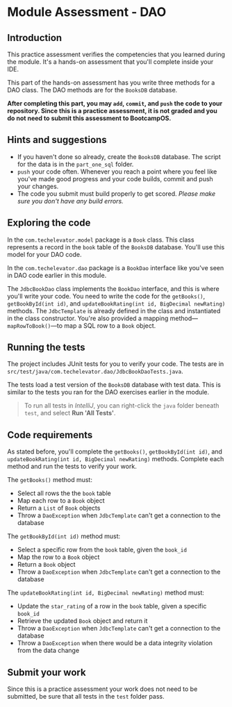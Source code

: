 # Module Assessment - DAO

## Introduction

This practice assessment verifies the competencies that you learned during the module. It's a hands-on assessment that you'll complete inside your IDE.

This part of the hands-on assessment has you write three methods for a DAO class. The DAO methods are for the `BooksDB` database.

**After completing this part, you may `add`, `commit`, and `push` the code to your repository. Since this is a practice assessment, it is not graded and you do not need to submit this assessment to BootcampOS.**

## Hints and suggestions

* If you haven't done so already, create the `BooksDB` database. The script for the data is in the `part_one_sql` folder.
* `push` your code often. Whenever you reach a point where you feel like you've made good progress and your code builds, commit and push your changes.
* The code you submit must build properly to get scored. _Please make sure you don't have any build errors._

## Exploring the code

In the `com.techelevator.model` package is a `Book` class. This class represents a record in the `book` table of the `BooksDB` database. You'll use this model for your DAO code.

In the `com.techelevator.dao` package is a `BookDao` interface like you've seen in DAO code earlier in this module.

The `JdbcBookDao` class implements the `BookDao` interface, and this is where you'll write your code. You need to write the code for the `getBooks()`, `getBookById(int id)`, and `updateBookRating(int id, BigDecimal newRating)` methods. The `JdbcTemplate` is already defined in the class and instantiated in the class constructor. You're also provided a mapping method—`mapRowToBook()`—to map a SQL row to a `Book` object.

## Running the tests

The project includes JUnit tests for you to verify your code. The tests are in `src/test/java/com.techelevator.dao/JdbcBookDaoTests.java`.

The tests load a test version of the `BooksDB` database with test data. This is similar to the tests you ran for the DAO exercises earlier in the module.

> To run all tests in _IntelliJ_, you can right-click the `java` folder beneath `test`, and select **Run 'All Tests'**.

## Code requirements

As stated before, you'll complete the `getBooks()`, `getBookById(int id)`, and `updateBookRating(int id, BigDecimal newRating)` methods. Complete each method and run the tests to verify your work.

The `getBooks()` method must:
* Select all rows the the `book` table
* Map each row to a `Book` object
* Return a `List` of `Book` objects
* Throw a `DaoException` when `JdbcTemplate` can't get a connection to the database

The `getBookById(int id)` method must:
* Select a specific row from the `book` table, given the `book_id`
* Map the row to a `Book` object
* Return a `Book` object
* Throw a `DaoException` when `JdbcTemplate` can't get a connection to the database

The `updateBookRating(int id, BigDecimal newRating)` method must:
* Update the `star_rating` of a row in the `book` table, given a specific `book_id`
* Retrieve the updated `Book` object and return it
* Throw a `DaoException` when `JdbcTemplate` can't get a connection to the database
* Throw a `DaoException` when there would be a data integrity violation from the data change

## Submit your work

Since this is a practice assessment your work does not need to be submitted, be sure that all tests in the `test` folder pass.
